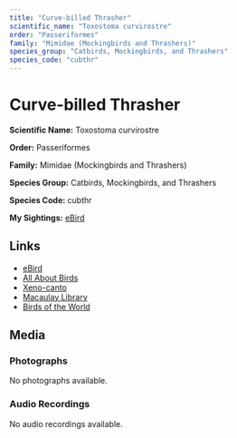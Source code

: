 ```yaml
---
title: "Curve-billed Thrasher"
scientific_name: "Toxostoma curvirostre"
order: "Passeriformes"
family: "Mimidae (Mockingbirds and Thrashers)"
species_group: "Catbirds, Mockingbirds, and Thrashers"
species_code: "cubthr"
---
```


# Curve-billed Thrasher

**Scientific Name:** Toxostoma curvirostre

**Order:** Passeriformes

**Family:** Mimidae (Mockingbirds and Thrashers)

**Species Group:** Catbirds, Mockingbirds, and Thrashers

**Species Code:** cubthr

**My Sightings:** [eBird](https://ebird.org/lifelist?r=world&time=life&spp=cubthr)

## Links
* [eBird](https://ebird.org/species/cubthr) 
* [All About Birds](https://www.allaboutbirds.org/guide/cubthr) 
* [Xeno-canto](https://www.xeno-canto.org/species/toxostoma-curvirostre) 
* [Macaulay Library](https://search.macaulaylibrary.org/catalog?taxonCode=cubthr&sort=rating_rank_desc)
* [Birds of the World](https://birdsoftheworld.org/bow/species/cubthr)

## Media
### Photographs
No photographs available.

### Audio Recordings
No audio recordings available.
